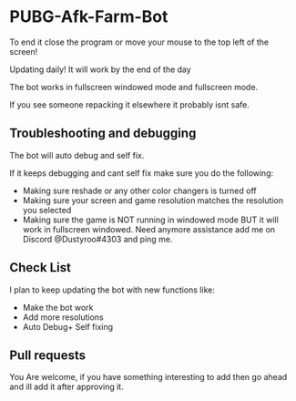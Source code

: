 # PUBG-Afk-Farm-Bot
To end it close the program or move your mouse to the top left of the screen!

Updating daily! It will work by the end of the day

The bot works in fullscreen windowed mode and fullscreen mode.

If you see someone repacking it elsewhere it probably isnt safe.

## Troubleshooting and debugging 

The bot will auto debug and self fix.

If it keeps debugging and cant self fix make sure you do the following:

* Making sure reshade or any other color changers is turned off
* Making sure your screen and game resolution matches the resolution you selected
* Making sure the game is NOT running in windowed mode BUT it will work in fullscreen windowed.
Need anymore assistance add me on Discord @Dustyroo#4303 and ping me.

## Check List

I plan to keep updating the bot with new functions like:
* Make the bot work
* Add more resolutions
* Auto Debug+ Self fixing
## Pull requests

You Are welcome, if you have something interesting to add then go ahead and ill add it after approving it.
